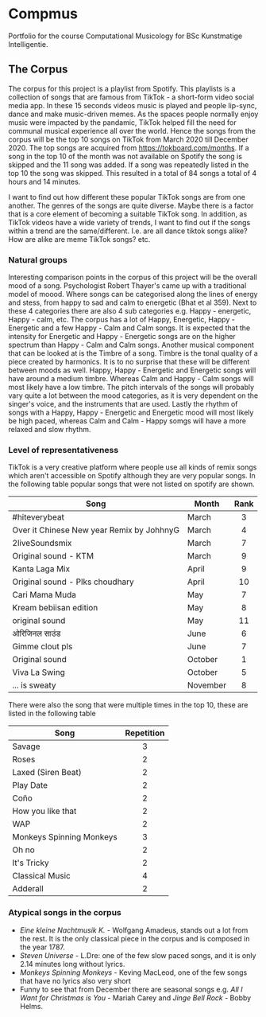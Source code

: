 # Compmus
Portfolio for the course Computational Musicology for BSc Kunstmatige Intelligentie.
## The Corpus
The corpus for this project is a playlist from Spotify. This playlists is a collection of songs that are famous from TikTok - a short-form video social media app. In these 15 seconds videos music is played and people lip-sync, dance and make music-driven memes. As the spaces people normally enjoy music were impacted by the pandamic, TikTok helped fill the need for communal musical experience all over the world. Hence the songs from the corpus will be the top 10 songs on TikTok from March 2020 till December 2020. The top songs are acquired from https://tokboard.com/months. If a song in the top 10 of the month was not available on Spotify the song is skipped and the 11 song was added. If a song was repeatedly listed in the top 10 the song was skipped. This resulted in a total of 84 songs a total of 4 hours and 14 minutes. 

I want to find out how different these popular TikTok songs are from one another. The genres of the songs are quite diverse. Maybe there is a factor that is a core element of becoming a suitable TikTok song. In addition, as TikTok videos have a wide variety of trends, I want to find out if the songs within a trend are the same/different. I.e. are all dance tiktok songs alike? How are alike are meme TikTok songs? etc. 

### Natural groups
Interesting comparison points in the corpus of this project will be the overall mood of a song. Psychologist Robert Thayer's came up with a traditional model of moood. Where songs can be categorised along the lines of energy and stess, from happy to sad and calm to energetic (Bhat et al 359). Next to these 4 categories there are also 4 sub categories e.g. Happy - energetic, Happy - calm, etc. The corpus has a lot of Happy, Energetic, Happy - Energetic and a few Happy - Calm and Calm songs. It is expected that the intensity for Energetic and Happy - Energetic songs are on the higher spectrum than Happy - Calm and Calm songs. Another musical component that can be looked at is the Timbre of a song. Timbre is the tonal quality of a piece created by harmonics. It is to no surprise that these will be different between moods as well. Happy, Happy - Energetic and Energetic songs will have around a medium timbre. Whereas Calm and Happy - Calm songs will most likely have a low timbre. The pitch intervals of the songs will probably vary quite a lot between the mood categories, as it is very dependent on the singer's voice, and the instruments that are used. Lastly the rhythm of songs with a Happy, Happy - Energetic and Energetic mood will most likely be high paced, whereas Calm and Calm - Happy somgs will have a more relaxed and slow rhythm. 

### Level of representativeness  
TikTok is a very creative platform where people use all kinds of remix songs which aren't accessible on Spotify although they are very popular songs. In the following table popular songs that were not listed on spotify are shown.

| Song                                      | Month    | Rank |
|-------------------------------------------|----------|:----:|
| #hiteverybeat                             | March    | 3    |
| Over it Chinese New year Remix by JohhnyG | March    | 4    |
| 2liveSoundsmix                            | March    | 7    |
| Original sound - KTM                      | March    | 9    |
| Kanta Laga Mix                            | April    | 9    |
| Original sound - Plks choudhary           | April    | 10   |
| Cari Mama Muda                            | May      | 7    |
| Kream bebiisan edition                    | May      | 8    |
| original sound                            | May      | 11   |
| ओरिजिनल साउंड                             | June     | 6    |
| Gimme clout pls                           | June     | 7    |
| Original sound                            | October  | 1    |
| Viva La Swing                             | October  | 5    |
| ... is sweaty                             | November | 8    |

There were also the song that were multiple times in the top 10, these are listed in the following table <br/>

| Song                     | Repetition |
|--------------------------|:----------:|
| Savage                   | 3          |
| Roses                    | 2          |
| Laxed (Siren Beat)       | 2          |
| Play Date                | 2          |
| Coño                     | 2          |
| How you like that        | 2          |
| WAP                      | 2          |
| Monkeys Spinning Monkeys | 3          |
| Oh no                    | 2          |
| It's Tricky              | 2          |
| Classical Music          | 4          | 
| Adderall                 | 2          |

### Atypical songs in the corpus
* *Eine kleine Nachtmusik K.* - Wolfgang Amadeus, stands out a lot from the rest. It is the only classical piece in the corpus and is composed in the year 1787. 
* *Steven Universe* - L.Dre: one of the few slow paced songs, and it is only 2.14 minutes long  without lyrics. 
* *Monkeys Spinning Monkeys* - Keving MacLeod, one of the few songs that have no lyrics also very short 
* Funny to see that from December there are seasonal songs e.g. *All I Want for Christmas is You* - Mariah Carey and *Jinge Bell Rock* - Bobby Helms. 
